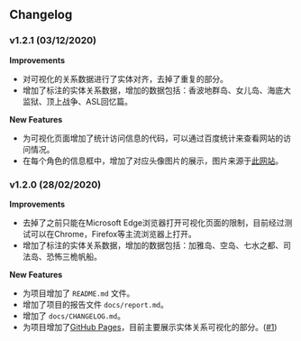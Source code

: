 ## Changelog

### v1.2.1 (03/12/2020)

**Improvements**

- 对可视化的关系数据进行了实体对齐，去掉了重复的部分。
- 增加了标注的实体关系数据，增加的数据包括：香波地群岛、女儿岛、海底大监狱、顶上战争、ASL回忆篇。

**New Features**

- 为可视化页面增加了统计访问信息的代码，可以通过百度统计来查看网站的访问情况。
- 在每个角色的信息框中，增加了对应头像图片的展示，图片来源于[此网站](https://one-piece.com/vivre/list2.php)。

### v1.2.0 (28/02/2020)

**Improvements**

- 去掉了之前只能在Microsoft Edge浏览器打开可视化页面的限制，目前经过测试可以在Chrome，Firefox等主流浏览器上打开。
- 增加了标注的实体关系数据，增加的数据包括：加雅岛、空岛、七水之都、司法岛、恐怖三桅帆船。

**New Features**

- 为项目增加了 `README.md` 文件。
- 增加了项目的报告文件 `docs/report.md`。
- 增加了 `docs/CHANGELOG.md`。
- 为项目增加了[GitHub Pages](https://mrbulb.github.io/ONEPIECE-KG/)，目前主要展示实体关系可视化的部分。([#1](https://github.com/mrbulb/ONEPIECE-KG/issues/1))
